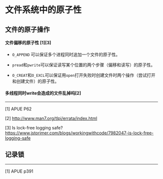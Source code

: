 # 文件系统中的原子性

## 文件的原子操作

#### 文件偏移的原子性 [1][3]

* `O_APPEND` 可以保证多个进程同时追加一个文件的原子性。

* `pread`和`pwrite`可以保证读写某个位置的两个步骤（偏移和读写）的原子性。

* `O_CREAT`和`O_EXCL`可以保证用`open`打开失败时创建文件时两个操作（尝试打开和创建文件）的原子性。


#### 多线程同时write会造成的文件乱掉吗[2]

---
[1] APUE P62

[2] http://www.man7.org/tlpi/errata/index.html

[3] Is lock-free logging safe? https://www.jstorimer.com/blogs/workingwithcode/7982047-is-lock-free-logging-safe

## 记录锁

---
[1] APUE p391
